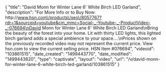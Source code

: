 {
    "title": "David Monn for Winter Lane 6' White Birch LED Garland",
    "description": "For More Info or to Buy Now: http:\/\/www.hsn.com\/products\/seo\/8057767?rdr=1&sourceid=youtube&cm_mmc=Social-_-Youtube-_-ProductVideo-_-076694\nDavid Monn for Winter Lane 6' White Birch LED Garland\nBring the beauty of the forest into your home. Lit with thirty LED lights, this lighted birch garland adds a special ambience to your space....\nPrices shown on the previously recorded video may not represent the current price.  View hsn.com to view the current selling price. HSN Item #076694",
    "videoid": "103861515",
    "date_created": "1499443770",
    "date_modified": "1499443820",
    "type": "captivate",
    "layout": "video",
    "url": "\/v\/david-monn-for-winter-lane-6-white-birch-led-garland\/103861515"
}